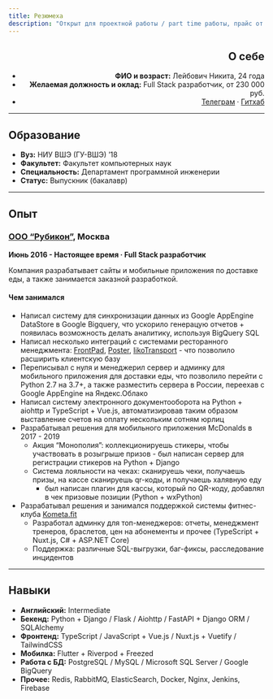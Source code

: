 ```yaml
---
title: Резюмеха
description: "Открыт для проектной работы / part time работы, прайс от 150к руб." 
---
```


<img-card align="right" img="/n/me1.jpg" :streamline="true">

## О себе

- **ФИО и возраст:** Лейбович Никита, 24 года
- **Желаемая должность и оклад:** Full Stack разработчик, от 230 000 руб.
- [Телеграм](https://t.me/potykion) · [Гитхаб](https://github.com/potykion)

</img-card>

---

## Образование

- **Вуз:** НИУ ВШЭ (ГУ-ВШЭ) ’18
- **Факультет:** Факультет компьютерных наук
- **Специальность:** Департамент программной инженерии
- **Статус:** Выпускник (бакалавр)

---

## Опыт

### [ООО “Рубикон”](https://rbcn.mobi/), Москва

**Июнь 2016 - Настоящее время · Full Stack разработчик**

Компания разрабатывает сайты и мобильные приложения по доставке еды, а также занимается заказной
разработкой.

#### Чем занимался

- Написал систему для синхронизации данных из Google AppEngine DataStore в Google Bigquery, что ускорило генерацую
  отчетов + появилась возможность делать аналитику, используя BigQuery SQL
- Написал несколько интеграций с системами ресторанного менеджмента: [FrontPad](http://frontpad.ru/), [Poster](https://joinposter.com/en), [IikoTransport](https://api-ru.iiko.services/) - что позволило расширить клиентскую базу
- Переписывал с нуля и менеджерил сервер и админку для мобильного приложения для доставки еды, что позволило перейти с
  Python 2.7 на 3.7+, а также разместить сервера в России, переехав с Google AppEngine на Яндекс.Облако
- Написал систему электронного документооборота на Python + aiohttp и TypeScript + Vue.js, автоматизировав таким образом
  выставление счетов на оплату нескольким сотням юрлиц
- Разрабатывал решения для мобильного приложения McDonalds в 2017 - 2019
  - Акция “Монополия”: коллекционируешь стикеры, чтобы участвовать в розыгрыше призов - был написан сервер для
    регистрации стикеров на Python + Django
  - Система лояльности на чеках: сканируешь чеки, получаешь призы, на кассе сканируешь qr-коды, и получаешь халявную еду
    - был написан плагин для кассы, который по QR-коду, добавлял в чек призовые позиции (Python + wxPython)
- Разрабатывал решения и занимался поддержкой системы фитнес-клуба [Kometa.fit](https://kometa.fit/)
  - Разработал админку для топ-менеджеров: отчеты, менеджмент тренеров, браслетов, цен на абонементы и прочее (TypeScript + Nuxt.js, C# + ASP.NET Core)
  - Поддержка: различные SQL-выгрузки, баг-фиксы, расследование инцидентов

---

## Навыки

- **Английский:** Intermediate
- **Бекенд:** Python + Django / Flask / Aiohttp / FastAPI + Django ORM / SQLAlchemy
- **Фронтенд:** TypeScript / JavaScript + Vue.js / Nuxt.js + Vuetify / TailwindCSS
- **Мобилка:** Flutter + Riverpod + Freezed
- **Работа с БД:** PostgreSQL / MySQL / Microsoft SQL Server / Google BigQuery
- **Прочее:** Redis, RabbitMQ, ElasticSearch, Docker, Nginx, Jenkins, Firebase  
